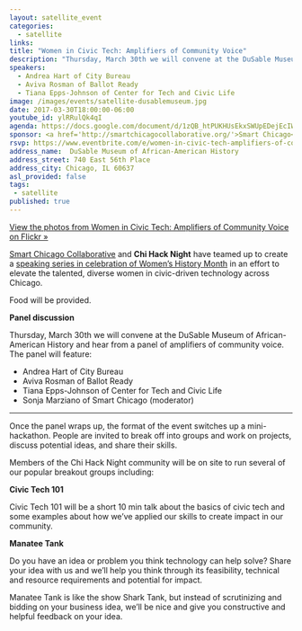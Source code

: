 ```yaml
---
layout: satellite_event
categories:
  - satellite
links:
title: "Women in Civic Tech: Amplifiers of Community Voice"
description: "Thursday, March 30th we will convene at the DuSable Museum of African-American History and hear from a panel of amplifiers of community voice featuring Andrea Hart of City Bureau, Aviva Rosman of Ballot Ready and Tiana Epps-Johnson of Center for Tech and Civic Life."
speakers:
  - Andrea Hart of City Bureau
  - Aviva Rosman of Ballot Ready
  - Tiana Epps-Johnson of Center for Tech and Civic Life
image: /images/events/satellite-dusablemuseum.jpg
date: 2017-03-30T18:00:00-06:00
youtube_id: ylRRulQk4qI
agenda: https://docs.google.com/document/d/1zQB_htPUKHUsEkxSWUpEDejEcIW_C3vyQM9Cv8vjkDU/edit#
sponsor: <a href='http://smartchicagocollaborative.org/'>Smart Chicago</a>
rsvp: https://www.eventbrite.com/e/women-in-civic-tech-amplifiers-of-community-voice-tickets-32680563445
address_name:  DuSable Museum of African-American History
address_street: 740 East 56th Place
address_city: Chicago, IL 60637 
asl_provided: false
tags: 
 - satellite
published: true
---
```


[View the photos from Women in Civic Tech: Amplifiers of Community Voice on Flickr &raquo;](https://www.flickr.com/photos/smartchicagocollaborative/albums/72157678674509974)

[Smart Chicago Collaborative](http://smartchicagocollaborative.org/) and **Chi Hack Night** have teamed up to create a [speaking series in celebration of Women’s History Month](/blog/2017/03/07/presenting-the-women-in-tech-speaker-series.html) in an effort to elevate the talented, diverse women in civic-driven technology across Chicago.

Food will be provided.

**Panel discussion**

Thursday, March 30th we will convene at the DuSable Museum of African-American History and hear from a panel of amplifiers of community voice. The panel will feature:

* Andrea Hart of City Bureau
* Aviva Rosman of Ballot Ready
* Tiana Epps-Johnson of Center for Tech and Civic Life
* Sonja Marziano of Smart Chicago (moderator)

---

Once the panel wraps up, the format of the event switches up a mini-hackathon. People are invited to break off into groups and work on projects, discuss potential ideas, and share their skills.

Members of the Chi Hack Night community will be on site to run several of our popular breakout groups including:

**Civic Tech 101**

Civic Tech 101 will be a short 10 min talk about the basics of civic tech and some examples about how we’ve applied our skills to create impact in our community. 

**Manatee Tank**

Do you have an idea or problem you think technology can help solve? Share your idea with us and we’ll help you think through its feasibility, technical and resource requirements and potential for impact.

Manatee Tank is like the show Shark Tank, but instead of scrutinizing and bidding on your business idea, we’ll be nice and give you constructive and helpful feedback on your idea.
